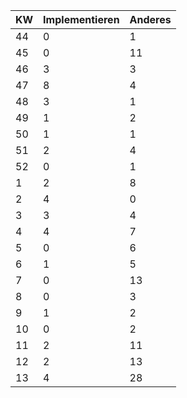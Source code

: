 | KW | Implementieren | Anderes | 
|----|----------------|---------| 
|44  | 0 | 1|
|45| 0 | 11 |
|46| 3 | 3 |
|47| 8 | 4 |
|48| 3 | 1 |
|49| 1 | 2 |
|50| 1 | 1 |
|51| 2 | 4 |
|52| 0 | 1 |
|1| 2 | 8 |
|2| 4 | 0 |
|3| 3 | 4 |
|4| 4 | 7 |
|5| 0 | 6 |
|6| 1 | 5 |
|7| 0 | 13 |
|8| 0 | 3 |
|9| 1 | 2 |
|10| 0 | 2 |
|11| 2 | 11 |
|12| 2 | 13 |
|13| 4 | 28 |
